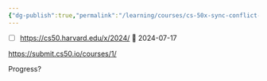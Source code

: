 ```yaml
---
{"dg-publish":true,"permalink":"/learning/courses/cs-50x-sync-conflict-20240718-065109-le-7-ayxo/","tags":["ToLearn","Courses"],"noteIcon":"","created":"2023-12-26T19:14:00","updated":"2024-04-03 07:56"}
---
```


- [ ] https://cs50.harvard.edu/x/2024/ 📅 2024-07-17

https://submit.cs50.io/courses/1/




Progress?